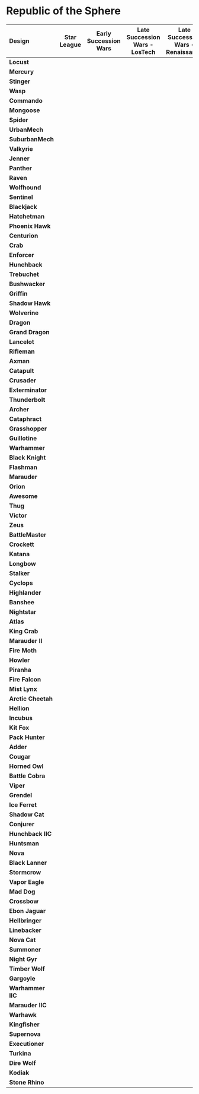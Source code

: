 # Republic of the Sphere

| Design | Star League | Early Succession Wars | Late Succession Wars - LosTech | Late Succession Wars - Renaissance | Clan Invasion | Civil War | Jihad | Early Republic | Late Republic | Dark Ages |
| :--- | :---: | :---: | :---: | :---: | :---: | :---: | :---: | :---: | :---: | :---: |
| **Locust** |     |     |     |     |     |     |     |  ●  |  ●  |  ●  |
| **Mercury** |     |     |     |     |     |     |     |  ●  |     |     |
| **Stinger** |     |     |     |     |     |     |     |  ●  |  ●  |  ●  |
| **Wasp** |     |     |     |     |     |     |     |  ●  |  ●  |  ●  |
| **Commando** |     |     |     |     |     |     |     |  ●  |  ●  |     |
| **Mongoose** |     |     |     |     |     |     |     |  ●  |  ●  |  ●  |
| **Spider** |     |     |     |     |     |     |     |  ●  |  ●  |  ●  |
| **UrbanMech** |     |     |     |     |     |     |     |  ●  |  ●  |  ●  |
| **SuburbanMech** |     |     |     |     |     |     |     |     |     |     |
| **Valkyrie** |     |     |     |     |     |     |     |  ●  |  ●  |  ●  |
| **Jenner** |     |     |     |     |     |     |     |  ●  |  ●  |  ●  |
| **Panther** |     |     |     |     |     |     |     |  ●  |  ●  |  ●  |
| **Raven** |     |     |     |     |     |     |     |     |     |     |
| **Wolfhound** |     |     |     |     |     |     |     |  ●  |  ●  |  ●  |
| **Sentinel** |     |     |     |     |     |     |     |     |     |     |
| **Blackjack** |     |     |     |     |     |     |     |  ●  |  ●  |  ●  |
| **Hatchetman** |     |     |     |     |     |     |     |  ●  |  ●  |  ●  |
| **Phoenix Hawk** |     |     |     |     |     |     |     |  ●  |  ●  |  ●  |
| **Centurion** |     |     |     |     |     |     |     |  ●  |  ●  |  ●  |
| **Crab** |     |     |     |     |     |     |     |  ●  |  ●  |  ●  |
| **Enforcer** |     |     |     |     |     |     |     |     |     |     |
| **Hunchback** |     |     |     |     |     |     |     |  ●  |  ●  |  ●  |
| **Trebuchet** |     |     |     |     |     |     |     |  ●  |  ●  |  ●  |
| **Bushwacker** |     |     |     |     |     |     |     |  ●  |  ●  |  ●  |
| **Griffin** |     |     |     |     |     |     |     |  ●  |  ●  |  ●  |
| **Shadow Hawk** |     |     |     |     |     |     |     |  ●  |  ●  |  ●  |
| **Wolverine** |     |     |     |     |     |     |     |  ●  |  ●  |  ●  |
| **Dragon** |     |     |     |     |     |     |     |     |     |     |
| **Grand Dragon** |     |     |     |     |     |     |     |  ●  |  ●  |  ●  |
| **Lancelot** |     |     |     |     |     |     |     |     |     |     |
| **Rifleman** |     |     |     |     |     |     |     |  ●  |  ●  |  ●  |
| **Axman** |     |     |     |     |     |     |     |  ●  |  ●  |  ●  |
| **Catapult** |     |     |     |     |     |     |     |     |     |     |
| **Crusader** |     |     |     |     |     |     |     |  ●  |  ●  |  ●  |
| **Exterminator** |     |     |     |     |     |     |     |     |     |  ●  |
| **Thunderbolt** |     |     |     |     |     |     |     |  ●  |  ●  |  ●  |
| **Archer** |     |     |     |     |     |     |     |  ●  |  ●  |  ●  |
| **Cataphract** |     |     |     |     |     |     |     |     |     |  ●  |
| **Grasshopper** |     |     |     |     |     |     |     |  ●  |  ●  |  ●  |
| **Guillotine** |     |     |     |     |     |     |     |  ●  |  ●  |  ●  |
| **Warhammer** |     |     |     |     |     |     |     |  ●  |  ●  |  ●  |
| **Black Knight** |     |     |     |     |     |     |     |  ●  |  ●  |  ●  |
| **Flashman** |     |     |     |     |     |     |     |  ●  |     |     |
| **Marauder** |     |     |     |     |     |     |     |  ●  |  ●  |  ●  |
| **Orion** |     |     |     |     |     |     |     |  ●  |  ●  |  ●  |
| **Awesome** |     |     |     |     |     |     |     |  ●  |  ●  |  ●  |
| **Thug** |     |     |     |     |     |     |     |  ●  |  ●  |  ●  |
| **Victor** |     |     |     |     |     |     |     |  ●  |  ●  |  ●  |
| **Zeus** |     |     |     |     |     |     |     |  ●  |  ●  |  ●  |
| **BattleMaster** |     |     |     |     |     |     |     |  ●  |  ●  |  ●  |
| **Crockett** |     |     |     |     |     |     |     |     |     |     |
| **Katana** |     |     |     |     |     |     |     |     |     |     |
| **Longbow** |     |     |     |     |     |     |     |  ●  |  ●  |  ●  |
| **Stalker** |     |     |     |     |     |     |     |  ●  |  ●  |  ●  |
| **Cyclops** |     |     |     |     |     |     |     |  ●  |  ●  |  ●  |
| **Highlander** |     |     |     |     |     |     |     |  ●  |  ●  |  ●  |
| **Banshee** |     |     |     |     |     |     |     |     |     |     |
| **Nightstar** |     |     |     |     |     |     |     |  ●  |  ●  |     |
| **Atlas** |     |     |     |     |     |     |     |  ●  |  ●  |  ●  |
| **King Crab** |     |     |     |     |     |     |     |  ●  |  ●  |  ●  |
| **Marauder II** |     |     |     |     |     |     |     |  ●  |  ●  |  ●  |
| **Fire Moth** |     |     |     |     |     |     |     |     |     |     |
| **Howler** |     |     |     |     |     |     |     |     |     |     |
| **Piranha** |     |     |     |     |     |     |     |     |     |     |
| **Fire Falcon** |     |     |     |     |     |     |     |     |     |     |
| **Mist Lynx** |     |     |     |     |     |     |     |     |     |     |
| **Arctic Cheetah** |     |     |     |     |     |     |     |  ●  |  ●  |  ●  |
| **Hellion** |     |     |     |     |     |     |     |     |     |     |
| **Incubus** |     |     |     |     |     |     |     |     |     |  ●  |
| **Kit Fox** |     |     |     |     |     |     |     |     |     |     |
| **Pack Hunter** |     |     |     |     |     |     |     |     |     |     |
| **Adder** |     |     |     |     |     |     |     |  ●  |  ●  |  ●  |
| **Cougar** |     |     |     |     |     |     |     |     |     |     |
| **Horned Owl** |     |     |     |     |     |     |     |     |     |     |
| **Battle Cobra** |     |     |     |     |     |     |     |     |     |     |
| **Viper** |     |     |     |     |     |     |     |  ●  |  ●  |  ●  |
| **Grendel** |     |     |     |     |     |     |     |     |     |     |
| **Ice Ferret** |     |     |     |     |     |     |     |     |     |     |
| **Shadow Cat** |     |     |     |     |     |     |     |  ●  |  ●  |  ●  |
| **Conjurer** |     |     |     |     |     |     |     |  ●  |  ●  |  ●  |
| **Hunchback IIC** |     |     |     |     |     |     |     |     |     |     |
| **Huntsman** |     |     |     |     |     |     |     |  ●  |  ●  |  ●  |
| **Nova** |     |     |     |     |     |     |     |  ●  |  ●  |  ●  |
| **Black Lanner** |     |     |     |     |     |     |     |     |     |     |
| **Stormcrow** |     |     |     |     |     |     |     |     |     |     |
| **Vapor Eagle** |     |     |     |     |     |     |     |     |     |  ●  |
| **Mad Dog** |     |     |     |     |     |     |     |  ●  |  ●  |  ●  |
| **Crossbow** |     |     |     |     |     |     |     |     |     |     |
| **Ebon Jaguar** |     |     |     |     |     |     |     |     |     |     |
| **Hellbringer** |     |     |     |     |     |     |     |     |     |  ●  |
| **Linebacker** |     |     |     |     |     |     |     |     |     |     |
| **Nova Cat** |     |     |     |     |     |     |     |  ●  |  ●  |  ●  |
| **Summoner** |     |     |     |     |     |     |     |  ●  |  ●  |  ●  |
| **Night Gyr** |     |     |     |     |     |     |     |     |     |     |
| **Timber Wolf** |     |     |     |     |     |     |     |  ●  |  ●  |  ●  |
| **Gargoyle** |     |     |     |     |     |     |     |     |     |     |
| **Warhammer IIC** |     |     |     |     |     |     |     |  ●  |  ●  |  ●  |
| **Marauder IIC** |     |     |     |     |     |     |     |     |     |     |
| **Warhawk** |     |     |     |     |     |     |     |     |     |     |
| **Kingfisher** |     |     |     |     |     |     |     |  ●  |  ●  |     |
| **Supernova** |     |     |     |     |     |     |     |  ●  |  ●  |  ●  |
| **Executioner** |     |     |     |     |     |     |     |  ●  |  ●  |  ●  |
| **Turkina** |     |     |     |     |     |     |     |     |     |     |
| **Dire Wolf** |     |     |     |     |     |     |     |  ●  |  ●  |  ●  |
| **Kodiak** |     |     |     |     |     |     |     |  ●  |  ●  |  ●  |
| **Stone Rhino** |     |     |     |     |     |     |     |     |     |     |

